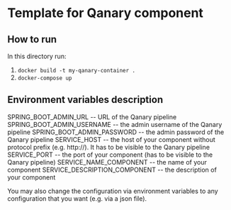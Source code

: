 # Template for Qanary component

## How to run

In this directory run:

1. `docker build -t my-qanary-container .`
1. `docker-compose up` 

## Environment variables description

SPRING_BOOT_ADMIN_URL -- URL of the Qanary pipeline
SPRING_BOOT_ADMIN_USERNAME -- the admin username of the Qanary pipeline
SPRING_BOOT_ADMIN_PASSWORD -- the admin password of the Qanary pipeline
SERVICE_HOST -- the host of your component without protocol prefix (e.g. http://). It has to be visible to the Qanary pipeline
SERVICE_PORT -- the port of your component (has to be visible to the Qanary pipeline)
SERVICE_NAME_COMPONENT -- the name of your component
SERVICE_DESCRIPTION_COMPONENT -- the description of your component

You may also change the configuration via environment variables to any configuration that you want (e.g. via a json file).